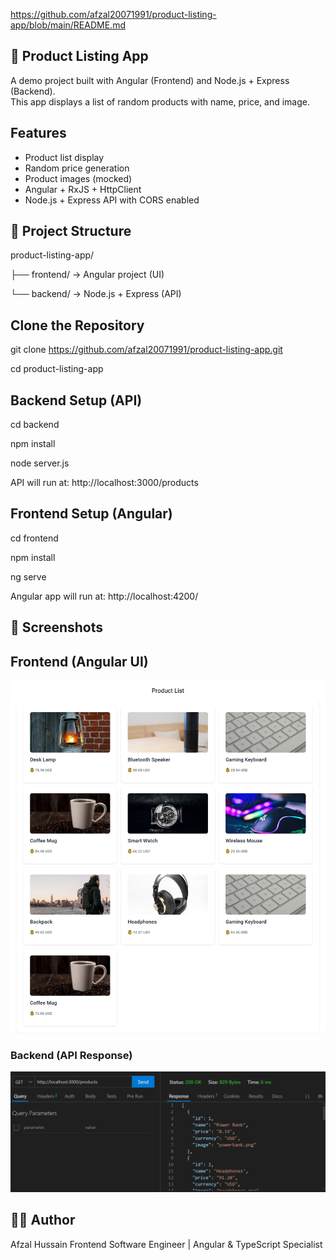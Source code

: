 https://github.com/afzal20071991/product-listing-app/blob/main/README.md

## 🛒 Product Listing App

A demo project built with Angular (Frontend) and Node.js + Express (Backend).  
This app displays a list of random products with name, price, and image.  

## Features
- Product list display
- Random price generation
- Product images (mocked)
- Angular + RxJS + HttpClient
- Node.js + Express API with CORS enabled


## 📂 Project Structure
product-listing-app/

├── frontend/ → Angular project (UI)

└── backend/ → Node.js + Express (API)


## Clone the Repository
git clone https://github.com/afzal20071991/product-listing-app.git

cd product-listing-app

## Backend Setup (API)
cd backend

npm install

node server.js

API will run at: http://localhost:3000/products

## Frontend Setup (Angular)

cd frontend

npm install

ng serve

Angular app will run at: http://localhost:4200/


## 📸 Screenshots
## Frontend (Angular UI)
![Product UI](./screenshots/products-ui.png)

### Backend (API Response)
![API Response](.\screenshots\products-api.png)


## 👨‍💻 Author
Afzal Hussain
Frontend Software Engineer | Angular & TypeScript Specialist
